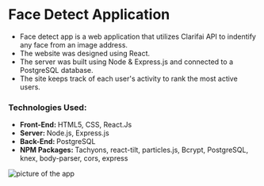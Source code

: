 # Face Detect Application
* Face detect app is a web application that utilizes Clarifai API to indentify any face from an image address. 
* The website was designed using React.
* The server was built using Node & Express.js and connected to a PostgreSQL database.
* The site keeps track of each user's activity to rank the most active users. 

### Technologies Used: 
 - <strong> Front-End: </strong> HTML5, CSS, React.Js
 - <strong> Server: </strong> Node.js, Express.js
 - <strong> Back-End: </strong> PostgreSQL
 - <strong> NPM Packages: </strong> Tachyons, react-tilt, particles.js, Bcrypt, PostgreSQL, knex, body-parser, cors, express
 
 ![picture of the app](https://www.linkpicture.com/q/face-detect-2.png)
 
 
